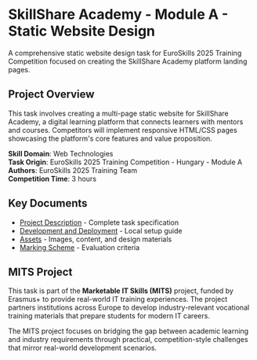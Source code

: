 # SkillShare Academy - Module A - Static Website Design

A comprehensive static website design task for EuroSkills 2025 Training Competition focused on creating the SkillShare Academy platform landing pages.

## Project Overview

This task involves creating a multi-page static website for SkillShare Academy, a digital learning platform that connects learners with mentors and courses. Competitors will implement responsive HTML/CSS pages showcasing the platform's core features and value proposition.

**Skill Domain**: Web Technologies  
**Task Origin**: EuroSkills 2025 Training Competition - Hungary - Module A  
**Authors**: EuroSkills 2025 Training Team  
**Competition Time**: 3 hours

## Key Documents

- [Project Description](project-description.md) - Complete task specification
- [Development and Deployment](development-and-deployment.md) - Local setup guide
- [Assets](assets/) - Images, content, and design materials
- [Marking Scheme](marking/marking-scheme.json) - Evaluation criteria

## MITS Project

This task is part of the **Marketable IT Skills (MITS)** project, funded by Erasmus+ to provide real-world IT training experiences. The project partners institutions across Europe to develop industry-relevant vocational training materials that prepare students for modern IT careers.

The MITS project focuses on bridging the gap between academic learning and industry requirements through practical, competition-style challenges that mirror real-world development scenarios.